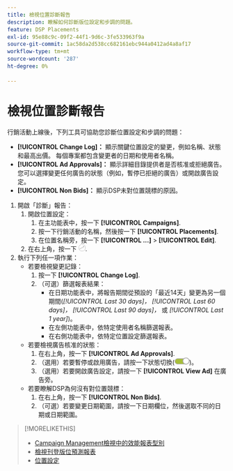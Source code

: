 ```yaml
---
title: 檢視位置診斷報告
description: 瞭解如何診斷版位設定和步調的問題。
feature: DSP Placements
exl-id: 95e88c9c-09f2-44f1-9d6c-3fe533963f9a
source-git-commit: 1ac58da2d538cc682161ebc944a0412ad4a8af17
workflow-type: tm+mt
source-wordcount: '287'
ht-degree: 0%

---
```


# 檢視位置診斷報告

<!-- Does this really belong in the Campaign Management > Reports section or in the Placements section? -->

行銷活動上線後，下列工具可協助您診斷位置設定和步調的問題：

* **[!UICONTROL Change Log]：** 顯示關鍵位置設定的變更，例如名稱、狀態和最高出價。 每個專案都包含變更者的日期和使用者名稱。
* **[!UICONTROL Ad Approvals]：** 顯示詳細目錄提供者是否核准或拒絕廣告。 您可以選擇變更任何廣告的狀態（例如，暫停已拒絕的廣告）或開啟廣告設定。
* **[!UICONTROL Non Bids]：** 顯示DSP未對位置競標的原因。

1. 開啟「診斷」報告：
   1. 開啟位置設定：
      1. 在主功能表中，按一下 **[!UICONTROL Campaigns]**.
      1. 按一下行銷活動的名稱，然後按一下 **[!UICONTROL Placements]**.
      1. 在位置名稱旁，按一下  **[!UICONTROL ...]** > **[!UICONTROL Edit]**.
   1. 在右上角，按一下 ![放置診斷](/help/dsp/assets/placement-diagnostics.png).
1. 執行下列任一項作業：
   * 若要檢視變更記錄：
      1. 按一下 **[!UICONTROL Change Log]**.
      1. （可選）篩選報表結果：
         * 在日期功能表中，將報告期間從預設的「最近14天」變更為另一個期間(*[!UICONTROL Last 30 days]，* *[!UICONTROL Last 60 days]，* *[!UICONTROL Last 90 days]，* 或 *[!UICONTROL Last 1 year]*)。
         * 在左側功能表中，依特定使用者名稱篩選報表。
         * 在右側功能表中，依特定位置設定篩選報表。
   * 若要檢視廣告核准的狀態：
      1. 在右上角，按一下 **[!UICONTROL Ad Approvals]**.
      1. （選用）若要暫停或啟用廣告，請按一下狀態切換(![狀態切換](/help/dsp/assets/status-switch.png))。
      1. （選用）若要開啟廣告設定，請按一下 **[!UICONTROL View Ad]** 在廣告旁。
   * 若要瞭解DSP為何沒有對位置競標：
      1. 在右上角，按一下 **[!UICONTROL Non Bids]**.
      1. （可選）若要變更日期範圍，請按一下日期欄位，然後選取不同的日期或日期範圍。

<!-- Later, add link to >* Definitions for NBRs (Reading No Bid Reports (NBRs)) -->

>[!MORELIKETHIS]
>
>* [Campaign Management檢視中的效能報表型別](campaign-reports-about.md)
>* [檢視刊登版位預測報表](/help/dsp/campaign-management/reports/placement-forecast.md)
>* [位置設定](/help/dsp/campaign-management/placements/placement-settings.md)
